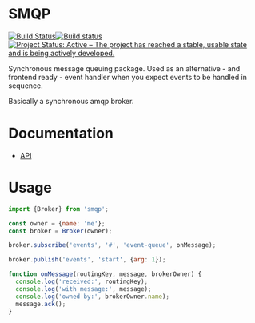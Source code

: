 SMQP
====

[![Build Status](https://travis-ci.org/paed01/smqp.svg?branch=master)](https://travis-ci.org/paed01/smqp)[![Build status](https://ci.appveyor.com/api/projects/status/8dy3yrde5pe8mk6m/branch/master?svg=true)](https://ci.appveyor.com/project/paed01/smqp/branch/master)[![Project Status: Active – The project has reached a stable, usable state and is being actively developed.](https://www.repostatus.org/badges/latest/active.svg)](https://www.repostatus.org/#active)

Synchronous message queuing package. Used as an alternative - and frontend ready - event handler when you expect events to be handled in sequence.

Basically a synchronous amqp broker.

# Documentation
- [API](/API.md)

# Usage

```javascript
import {Broker} from 'smqp';

const owner = {name: 'me'};
const broker = Broker(owner);

broker.subscribe('events', '#', 'event-queue', onMessage);

broker.publish('events', 'start', {arg: 1});

function onMessage(routingKey, message, brokerOwner) {
  console.log('received:', routingKey);
  console.log('with message:', message);
  console.log('owned by:', brokerOwner.name);
  message.ack();
}
